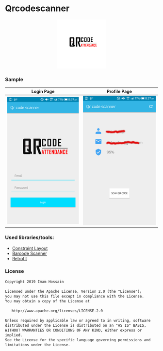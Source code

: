 # Qrcodescanner

<p align="center">
  <img src="screenshots/logo.png" >
</p>


### Sample

Login Page |Profile Page 
-------------|-----------------
![alt text](screenshots/login_page.png "Login Page")  | ![alt text](screenshots/profile_page.png "Profile Page")



### Used libraries/tools:

* [Constraint Layout](https://developer.android.com/training/constraint-layout)
* [Barcode Scanner](https://github.com/dm77/barcodescanner)
* [Retrofit](http://square.github.io/retrofit/)


### License

```
Copyright 2019 Imam Hossain

Licensed under the Apache License, Version 2.0 (the "License");
you may not use this file except in compliance with the License.
You may obtain a copy of the License at

   http://www.apache.org/licenses/LICENSE-2.0

Unless required by applicable law or agreed to in writing, software
distributed under the License is distributed on an "AS IS" BASIS,
WITHOUT WARRANTIES OR CONDITIONS OF ANY KIND, either express or implied.
See the License for the specific language governing permissions and
limitations under the License.